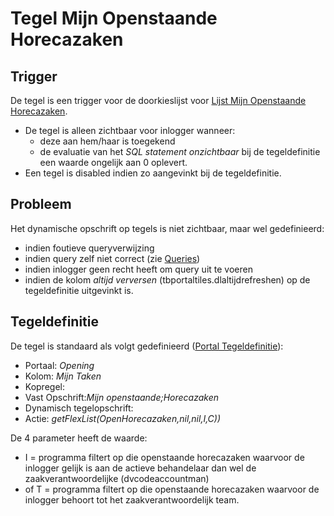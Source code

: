 # Tegel Mijn Openstaande Horecazaken

## Trigger

De tegel is een trigger voor de doorkieslijst voor [Lijst Mijn Openstaande Horecazaken](/docs/probleemoplossing/portalen_en_moduleschermen/openingsportaal/tegel_mijn_openstaande_horecazaken/lijst_mijn_openstaande_horecazaken.md).

  * De tegel is alleen zichtbaar voor inlogger wanneer: 
    * deze aan hem/haar is toegekend 
    * de evaluatie van het *SQL statement onzichtbaar* bij de tegeldefinitie een waarde ongelijk aan 0 oplevert. 
  * Een tegel is disabled indien zo aangevinkt bij de tegeldefinitie.

## Probleem

Het dynamische opschrift op tegels is niet zichtbaar, maar wel gedefinieerd:

  * indien foutieve queryverwijzing 
  * indien query zelf niet correct (zie [Queries](/docs/instellen_inrichten/queries.md))
  * indien inlogger geen recht heeft om query uit te voeren
  * indien de kolom *altijd verversen* (tbportaltiles.dlaltijdrefreshen) op de tegeldefinitie uitgevinkt is.

## Tegeldefinitie

De tegel is standaard als volgt gedefinieerd ([Portal Tegeldefinitie](/docs/instellen_inrichten/portaldefinitie/portal_tegel.md)):

  * Portaal: *Opening*
  * Kolom: *Mijn Taken*
  * Kopregel:
  * Vast Opschrift:*Mijn openstaande;Horecazaken*
  * Dynamisch tegelopschrift:
  * Actie: *getFlexList(OpenHorecazaken,nil,nil,I,C))*

De 4 parameter heeft de waarde:

  * I = programma filtert op die openstaande horecazaken waarvoor de inlogger gelijk is aan de actieve behandelaar dan wel de zaakverantwoordelijke (dvcodeaccountman)
  * of T = programma filtert op die openstaande horecazaken waarvoor de inlogger behoort tot het zaakverantwoordelijk team. 


